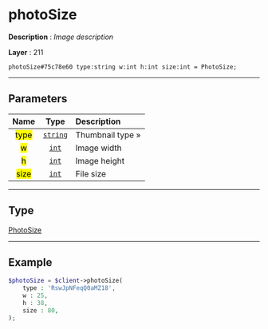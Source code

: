 # photoSize

**Description** : *Image description*

**Layer** : 211

```tl
photoSize#75c78e60 type:string w:int h:int size:int = PhotoSize;
```

---

## Parameters

| Name | Type | Description |
| :---: | :---: | :--- |
| <mark>type</mark> | [`string`](type/string) | Thumbnail type » |
| <mark>w</mark> | [`int`](type/int) | Image width |
| <mark>h</mark> | [`int`](type/int) | Image height |
| <mark>size</mark> | [`int`](type/int) | File size |

---

## Type

[PhotoSize](type/PhotoSize)

---

## Example

```php
$photoSize = $client->photoSize(
	type : 'RswJpNFeqQ0aMZ18',
	w : 25,
	h : 38,
	size : 80,
);
```